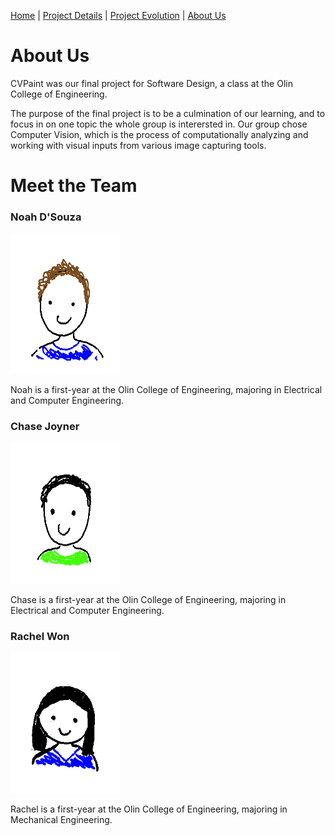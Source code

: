 [Home](index)  |  [Project Details](project_details)  |  [Project Evolution](evolution)  |  [About Us](about)

# About Us

CVPaint was our final project for Software Design, a class at the Olin College of Engineering.

The purpose of the final project is to be a culmination of our learning, and to focus in on one topic the whole group is interersted in. Our group chose Computer Vision, which is the process of computationally analyzing and working with visual inputs from various image capturing tools.

# Meet the Team

### Noah D'Souza
<img src="https://raw.githubusercontent.com/noahdsouza/CVPaint/master/docs/images/Profiles/noah.png" width="175" height="225" /> 

Noah is a first-year at the Olin College of Engineering, majoring in Electrical and Computer Engineering.

### Chase Joyner
 <img src="https://raw.githubusercontent.com/noahdsouza/CVPaint/master/docs/images/Profiles/chase2.png" width="175" height="225" /> 
 
Chase is a first-year at the Olin College of Engineering, majoring in Electrical and Computer Engineering.

### Rachel Won
<img src="https://raw.githubusercontent.com/noahdsouza/CVPaint/master/docs/images/Profiles/rachel2.png" width="175" height="225" /> 

Rachel is a first-year at the Olin College of Engineering, majoring in Mechanical Engineering.
